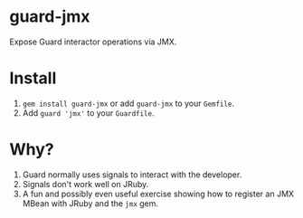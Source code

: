 # guard-jmx

Expose Guard interactor operations via JMX. 

# Install

1. `gem install guard-jmx` or add `guard-jmx` to your `Gemfile`.
2. Add `guard 'jmx'` to your `Guardfile`.

# Why?

1. Guard normally uses signals to interact with the developer.
2. Signals don't work well on JRuby.
3. A fun and possibly even useful exercise showing how to register an
   JMX MBean with JRuby and the `jmx` gem.

